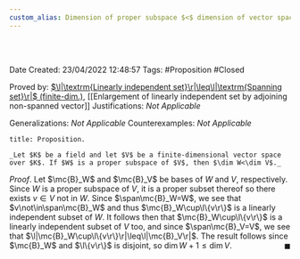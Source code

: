 ```yaml
---
custom_alias: Dimension of proper subspace $<$ dimension of vector space (finite-dim.)
---
```


<br />
<br />

Date Created: 23/04/2022 12:48:57
Tags: #Proposition #Closed

Proved by: [$\l|\textrm{Linearly independent set}\r|\leq\l|\textrm{Spanning set}\r|$ (finite-dim.)](Cardinality%20of%20linearly%20independent%20sets%20no%20more%20than%20that%20of%20spanning%20sets%20(finite-dim.).md), [[Enlargement of linearly independent set by adjoining non-spanned vector]]
Justifications: _Not Applicable_

Generalizations: _Not Applicable_
Counterexamples: _Not Applicable_

``` ad-Proposition
title: Proposition.

_Let $K$ be a field and let $V$ be a finite-dimensional vector space over $K$. If $W$ is a proper subspace of $V$, then $\dim W<\dim V$._

```

_Proof_. Let $\mc{B}_W$ and $\mc{B}_V$ be bases of $W$ and $V$, respectively. Since $W$ is a proper subspace of $V$, it is a proper subset thereof so there exists $v\in V$ not in $W$. Since $\span\mc{B}_W=W$, we see that $v\not\in\span\mc{B}_W$ and thus $\mc{B}_W\cup\l\{v\r\}$ is a linearly independent subset of $W$. It follows then that $\mc{B}_W\cup\l\{v\r\}$ is a linearly independent subset of $V$ too, and since $\span\mc{B}_V=V$, we see that $\l|\mc{B}_W\cup\l\{v\r\}\r|\leq\l|\mc{B}_V\r|$. The result follows since $\mc{B}_W$ and $\l\{v\r\}$ is disjoint, so $\dim W+1\leq\dim V$.<span style="float:right;">$\blacksquare$</span>
